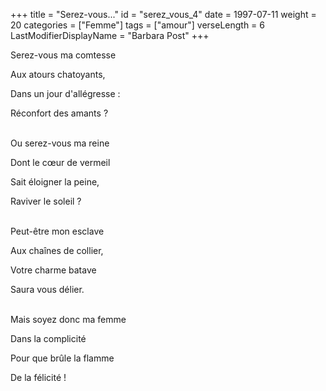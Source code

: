 +++
title = "Serez-vous..."
id = "serez_vous_4"
date = 1997-07-11
weight = 20
categories = ["Femme"]
tags = ["amour"]
verseLength = 6
LastModifierDisplayName = "Barbara Post"
+++

Serez-vous ma comtesse

Aux atours chatoyants,

Dans un jour d'allégresse :

Réconfort des amants ?

 \
Ou serez-vous ma reine

Dont le cœur de vermeil

Sait éloigner la peine,

Raviver le soleil ?

 \
Peut-être mon esclave

Aux chaînes de collier,

Votre charme batave

Saura vous délier.

 \
Mais soyez donc ma femme

Dans la complicité

Pour que brûle la flamme

De la félicité !
